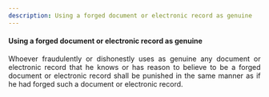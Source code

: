 ```yaml
---
description: Using a forged document or electronic record as genuine
---
```


#### Using a forged document or electronic record as genuine
<div style="text-align: justify">

Whoever fraudulently or dishonestly uses as genuine any document or electronic record that he knows or has reason to believe to be a forged document or electronic record shall be punished in the same manner as if he had forged such a document or electronic record.

</div>
